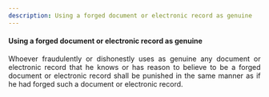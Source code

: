 ```yaml
---
description: Using a forged document or electronic record as genuine
---
```


#### Using a forged document or electronic record as genuine
<div style="text-align: justify">

Whoever fraudulently or dishonestly uses as genuine any document or electronic record that he knows or has reason to believe to be a forged document or electronic record shall be punished in the same manner as if he had forged such a document or electronic record.

</div>
